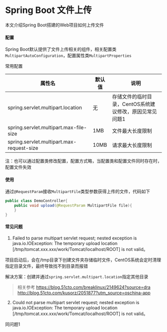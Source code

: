 # Spring Boot 文件上传

本文介绍Spring Boot搭建的Web项目如何上传文件

#### 配置

Spring Boot默认提供了文件上传相关的组件，相关配置类`MultipartAutoConfiguration`，配置属性类`MultipartProperties`

常用配置

|属性名|默认值|说明|
|---|---|---|
|spring.servlet.multipart.location|无|存储文件的临时目录，CentOS系统建议修改，原因见常见问题1|
|spring.servlet.multipart.max-file-size|1MB|文件最大长度限制|
|spring.servlet.multipart.max-request-size|10MB|请求最大长度限制|

注：也可以通过配置类修改配置，配置方式略，当配置类和配置文件同时存在时，配置文件失效

#### 使用

通过`@RequestParam`接收`MultipartFile`类型参数获得上传的文件，代码如下

```java
public class DemoController{ 
	public void upload(@RequestParam MultipartFile file){
	}
}
```

#### 常见问题

1. Failed to parse multipart servlet request; nested exception is java.io.IOException: The temporary upload location 
[/tmp/tomcat.xxx.xxx/work/Tomcat/localhost/ROOT] is not valid。

项目启动后，会在/tmp目录下创建文件夹存储临时文件，CentOS系统会定时清理指定目录文件，最终导致找不到目录而报错

解决方案：创建并通过`spring.servlet.multipart.location`指定其他目录

> 相关参考
>https://blog.51cto.com/breaklinux/2149624?source=dra
>http://blog.51cto.com/kusorz/2051877?utm_source=oschina-app

2. Could not parse multipart servlet request; nested exception is java.io.IOException: The temporary upload location 
[/tmp/tomcat.xxx.xxx/work/Tomcat/localhost/ROOT] is not valid。

同问题1


